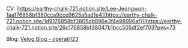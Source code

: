 CV:
[https://earthy-chalk-721.notion.site/Lee-Jeongwon-1aa176858bf380cca9cce9625a5ad1e4](https://earthy-chalk-721.notion.site/1d9176858bf3805db896e3f4e98996af)](https://earthy-chalk-721.notion.site/26c176858bf38047b1bcc505df2ef703?pvs=73

Blog: 
[Velog Blog - operati123](https://velog.io/@operati123/posts)



<!--
**jeongwwon/jeongwwon** is a ✨ _special_ ✨ repository because its `README.md` (this file) appears on your GitHub profile.

Here are some ideas to get you started:

- 🔭 I’m currently working on ...
- 🌱 I’m currently learning ...
- 👯 I’m looking to collaborate on ...
- 🤔 I’m looking for help with ...
- 💬 Ask me about ...
- 📫 How to reach me: ...
- 😄 Pronouns: ...
- ⚡ Fun fact: ...
-->
